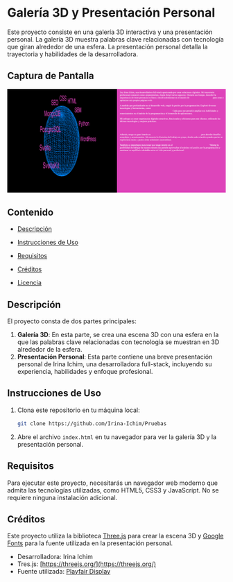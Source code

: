 
# Galería 3D y Presentación Personal

Este proyecto consiste en una galería 3D interactiva y una presentación personal. La galería 3D muestra palabras clave relacionadas con tecnología que giran alrededor de una esfera. La presentación personal detalla la trayectoria y habilidades de la desarrolladora.

## Captura de Pantalla

![Captura de Pantalla](Img/Pruebas3D.png)

## Contenido

- [Descripción](#descripcion)

- [Instrucciones de Uso](#instrucciones-de-uso)

- [Requisitos](#requisitos)

- [Créditos](#creditos)

- [Licencia](#licencia)

## Descripción

El proyecto consta de dos partes principales:

1. **Galería 3D**: En esta parte, se crea una escena 3D con una esfera en la que las palabras clave relacionadas con tecnología se muestran en 3D alrededor de la esfera.
2. **Presentación Personal**: Esta parte contiene una breve presentación personal de Irina Ichim, una desarrolladora full-stack, incluyendo su experiencia, habilidades y enfoque profesional.

## Instrucciones de Uso

1. Clona este repositorio en tu máquina local:

   ```bash
   git clone https://github.com/Irina-Ichim/Pruebas
   ```

2. Abre el archivo `index.html` en tu navegador para ver la galería 3D y la presentación personal.

## Requisitos

Para ejecutar este proyecto, necesitarás un navegador web moderno que admita las tecnologías utilizadas, como HTML5, CSS3 y JavaScript. No se requiere ninguna instalación adicional.

## Créditos

Este proyecto utiliza la biblioteca [Three.js](https://threejs.org/) para crear la escena 3D y [Google Fonts](https://fonts.google.com/) para la fuente utilizada en la presentación personal.

- Desarrolladora: Irina Ichim
- Tres.js: [https://threejs.org/](https://threejs.org/)
- Fuente utilizada: [Playfair Display](https://fonts.google.com/specimen/Playfair+Display)
